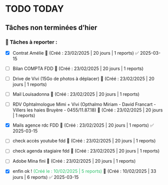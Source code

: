 
# **TODO TODAY**



## Tâches non terminées d’hier

### 📌 Tâches à reporter :

- [x] Contrat Amélie 🔴 (Créé : 23/02/2025 | 20 jours | 1 reports) ✅ 2025-03-15
- [ ] Bilan COMPTA FDD 🔴 (Créé : 23/02/2025 | 20 jours | 1 reports)
- [ ] Drive de Vivi (15Go de photos à déplacer) 🔴 (Créé : 23/02/2025 | 20 jours | 1 reports)
- [ ] Mail Louisadonna 🔴 (Créé : 23/02/2025 | 20 jours | 1 reports)
- [ ] RDV Ophtalmologue Mimi + Vivi (Opthalmo Miriam - David Francart - Villers les haies Bruyère - 0455/11.87.18) 🔴 (Créé : 23/02/2025 | 20 jours | 1 reports)
- [x] Mails agence rdc FDD 🔴 (Créé : 23/02/2025 | 20 jours | 1 reports) ✅ 2025-03-15
- [ ] check accès youtube fdd 🔴 (Créé : 23/02/2025 | 20 jours | 1 reports)
- [ ] check agenda stagiaire fdd 🔴 (Créé : 23/02/2025 | 20 jours | 1 reports)
- [ ] Adobe Mina fini 🔴 (Créé : 23/02/2025 | 20 jours | 1 reports)
- [x] enfin ok !   <font color="#2DC26B">(Créé le : 10/02/2025 | 5 reports)</font> 🔴 (Créé : 10/02/2025 | 33 jours | 6 reports) ✅ 2025-03-15

